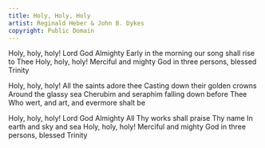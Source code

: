 ```yaml
---
title: Holy, Holy, Holy
artist: Reginald Heber & John B. Dykes
copyright: Public Domain
---
```


Holy, holy, holy! Lord God Almighty
Early in the morning our song shall rise to Thee
Holy, holy, holy! Merciful and mighty
God in three persons, blessed Trinity

Holy, holy, holy! All the saints adore thee
Casting down their golden crowns
Around the glassy sea
Cherubim and seraphim falling down before Thee
Who wert, and art, and evermore shalt be

Holy, holy, holy! Lord God Almighty
All Thy works shall praise Thy name
In earth and sky and sea
Holy, holy, holy! Merciful and mighty
God in three persons, blessed Trinity